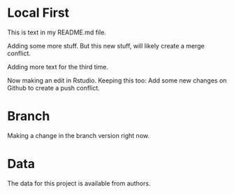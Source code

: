 # Local First

This is text in my README.md file.

Adding some more stuff. But this new stuff, will likely create a merge conflict.

Adding more text for the third time. 

Now making an edit in Rstudio. Keeping this too: Add some new changes on Github to create a push conflict.

# Branch

Making a change in the branch version right now.

# Data

The data for this project is available from authors. 


